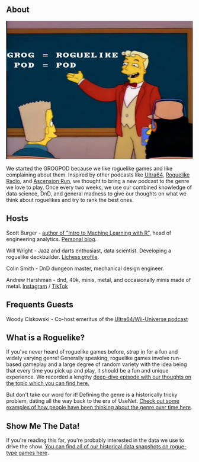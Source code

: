 ## About
![mono](https://raw.githubusercontent.com/ScottBurger/going_rogue_podcast/master/assets/img/mono2.png)

We started the GROGPOD because we like roguelike games and like complaining about them. Inspired by other podcasts like [Ultra64](https://podcasts.apple.com/us/podcast/ultra-64-wii-universe/id1308062617?mt=2), [Roguelike Radio](http://www.roguelikeradio.com/), and [Ascension Run](https://ascensionrun.podbean.com/), we thought to bring a new podcast to the genre we love to play. Once every two weeks, we use our combined knowledge of data science, DnD, and general madness to give our thoughts on what we think about roguelikes and try to rank the best ones. 

## Hosts
Scott Burger - [author of "Intro to Machine Learning with R"](https://www.amazon.com/Introduction-Machine-Learning-Rigorous-Mathematical/dp/1491976446), head of engineering analytics. [Personal blog](https://svburger.com).

Will Wright - Jazz and darts enthusiast, data scientist. Developing a roguelike deckbuilder. [Lichess profile](https://lichess.org/@/SwitchFace).

Colin Smith - DnD dungeon master, mechanical design engineer.

Andrew Harshman - dnd, 40k, minis, metal, and occasionally minis made of metal. [Instagram](https://www.instagram.com/dndeed/) / [TikTok](https://www.tiktok.com/@dm_harshman)

## Frequents Guests

Woody Ciskowski - Co-host emeritus of the [Ultra64/Wii-Universe podcast](https://ultra64podcast.podbean.com/)

## What is a Roguelike?

If you've never heard of roguelike games before, strap in for a fun and widely varying genre! Generally speaking, roguelike games involve run-based gameplay and a large degree of random variety with the idea being that every time you pick up and play, it should be a fun and unique experience. We recorded a lengthy [deep-dive episode with our thoughts on the topic which you can find here.](http://grogpod.zone/2023-10-11-what-is-a-roguelike/)

But don't take our word for it! Defining the genre is a historically tricky problem, dating all the way back to the era of UseNet. [Check out some examples of how people have been thinking about the genre over time here](https://github.com/ScottBurger/going_rogue_podcast/wiki/What-is-a-roguelike-database).

## Show Me The Data!

If you're reading this far, you're probably interested in the data we use to drive the show. [You can find all of our historical data snapshots on rogue-type games here](https://github.com/ScottBurger/going_rogue_podcast/wiki/Roguelike-Steam-Dataset).
